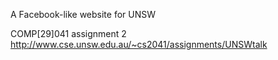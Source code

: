 A Facebook-like website for UNSW

COMP[29]041 assignment 2
http://www.cse.unsw.edu.au/~cs2041/assignments/UNSWtalk
